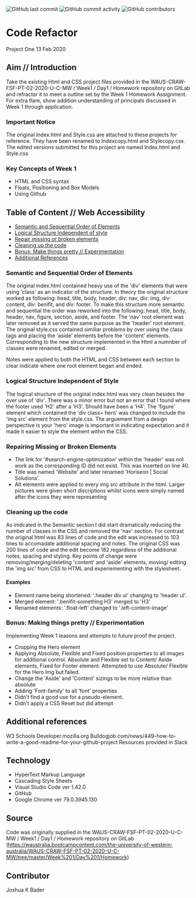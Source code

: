 ![GitHub last commit](https://img.shields.io/github/last-commit/Ryuku72/01CodeRefactor?style=for-the-badge)
![GitHub commit activity](https://img.shields.io/github/commit-activity/y/Ryuku72/01CodeRefactor?style=for-the-badge)
![GitHub contributors](https://img.shields.io/github/contributors/Ryuku72/01CodeRefactor?style=for-the-badge)

# Code Refactor 
Project One 13 Feb 2020

## Aim // Introduction
Take the existing Html and CSS project files provided in the WAUS-CRAW-FSF-PT-02-2020-U-C-MW / Week1 / Day1 / Homework repository on GitLab and refractor it to meet a outline set by the Week 1 Homework Assignment. For extra flare, show addition understanding of principals discussed in Week 1 through application.

### Important Notice
The original Index.html and Style.css are attached to these projects for reference. They have been renamed to Indexcopy.html and Stylecopy.css. The edited versions submitted for this project are named Index.html and Style.css

### Key Concepts of Week 1
* HTML and CSS syntax
* Floats, Positioning and Box Models
* Using Github

## Table of Content // Web Accessibility
* [Semantic and Sequential Order of Elements](#Semantics)
* [Logical Structure Independent of style](#Logic)
* [Repair missing or broken elements](#Repair)
* [Cleaning up the code](#Clean)
* [Bonus: Make things pretty // Experimentation](#Bonus)
* [Additional References](#Ref)


<a name="semantics"></a>
### Semantic and Sequential Order of Elements
The original index.html contained heavy use of the 'div' elements that were using 'class' as an indicator of the structure.
In theory the original structure worked as following: head, title, body, header, div: nav, div: img, div: content, div: benifit, and div: footer. To make this structure more semantic and sequential the order was reworked into the following: head, title, body, header, nav, figure, section, aside, and footer. The 'nav' root element was later removed as it served the same purpose as the 'header' root element. The original style.css contained similiar problems by over using the class tags and placing the 'aside' elements before the 'content' elements. Corresponding to the new structure implemented in the Html a numnber of classes were renamed, edited or merged.

Notes were applied to both the HTML and CSS between each section to clear indicate where one root element began and ended. 
<br>
<a name="logic"></a>
### Logical Structure Independent of Style
The logical structure of the original index.html was very clean besides the over use of 'div'. There was a minor error but not an error that I found where the footer used 'H2' after a 'H3'. Should have been a 'H4'. The 'figure' element which contained the 'div class= hero' was changed to include the 'img src' element from the style.css. The arguement from a design perspective is your 'hero' image is important in indicating expectation and it made it easier to style the element within the CSS.  

<a name="Repair"></a>
### Repairing Missing or Broken Elements
* The link for '#search-engine-optimization' within the 'header' was not work as the corresponding ID did not exist. This was inserted on line 40.
* Title was named 'Website' and later renamed 'Horiseon | Social Solutions'.
* Alt elements were applied to every img src attribute in the html. Larger pictures were given short discriptions whilst icons were simply named after the icons they were representing

<a name="Clean"></a>
### Cleaning up the code
As inidcated in the Semantic section I did start dramatically reducing the number of classes in the CSS and removed the 'nav' section. For contrast the original html was 83 lines of code and the edit was increased to 103 lines to accomadate additional spacing and notes. The original CSS was 200 lines of code and the edit become 182 regardless of the additional notes, spacing and styling. Key points of change were removing/merging/deleting 'content' and 'aside' elements, moving/ editing the 'img src' from CSS to HTML and experiementing with the stylesheet.

#### Examples
* Element name being shortened: '.header div ul' changing to 'header ul'. 
* Merged element: '.benifit-something H3' merged to 'H3'
* Renamed elements: '.float-left' changed to '.left-content-image'

<a name="bonus"></a>
### Bonus: Making things pretty // Experimentation
Implementing Week 1 leasons and attempts to future proof the project.
* Cropping the Hero element
* Applying Absolute, Flexible and Fixed position properties to all images for additional control. Absolute and Flexible set to Content/ Aside elements, Fixed for Footer element. Attempted to use Absolute/ Flexible for the Hero Img but failed. 
* Change the 'Aside' and 'Content' sizings to be more relative than absolute
* Adding 'Font-family' to all 'font' properties
* Didn't find a good use for a pseudo-element. 
* Didn't apply a CSS Reset but did attempt

<a name="ref"></a>
## Additional references
W3 Schools
Developer.mozilla.org
Bulldogjob.com/news/449-how-to-write-a-good-readme-for-your-github-project
Resources provided in Slack

## Technology
* HyperText Markup Language
* Cascading Style Sheets
* Visual Studio Code ver 1.42.0
* GitHub
* Google Chrome ver 79.0.3945.130

## Source
Code was originally supplied in the WAUS-CRAW-FSF-PT-02-2020-U-C-MW / Week1 / Day1 / Homework repository on GitLab (https://waustralia.bootcampcontent.com/the-university-of-western-australia/WAUS-CRAW-FSF-PT-02-2020-U-C-MW/tree/master/Week%201/Day%201/Homework)

## Contributor
Joshua K Bader







